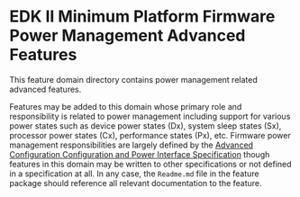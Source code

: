 # **EDK II Minimum Platform Firmware Power Management Advanced Features**

This feature domain directory contains power management related advanced features.

Features may be added to this domain whose primary role and responsibility is related to power management including
support for various power states such as device power states (Dx), system sleep states (Sx), processor power states (Cx),
performance states (Px), etc. Firmware power management responsibilities are largely defined by the
[Advanced Configuration Configuration and Power Interface Specification](https://uefi.org/specifications) though features
in this domain may be written to other specifications or not defined in a specification at all. In any case, the
`Readme.md` file in the feature package should reference all relevant documentation to the feature.
